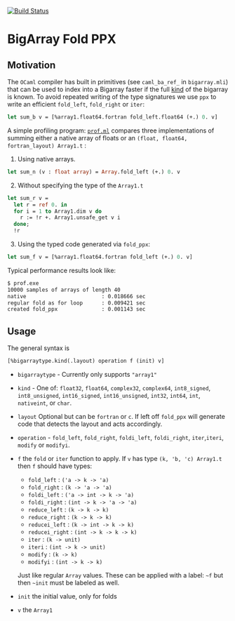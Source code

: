[![Build Status](https://travis-ci.org/rleonid/bigarray_fold_ppx.svg?branch=master)](https://travis-ci.org/rleonid/bigarray_fold_ppx)

BigArray Fold PPX
=================

## Motivation

The `OCaml` compiler has built in primitives (see `caml_ba_ref_` in
`bigarray.mli`) that can be used to index into a Bigarray faster if the full
[kind](http://caml.inria.fr/pub/docs/manual-ocaml/libref/Bigarray.html#TYPEkind)
of the bigarray is known. To avoid repeated writing of the type signatures we use
`ppx` to write an efficient `fold_left`, `fold_right` or `iter`:

```OCaml
let sum_b v = [%array1.float64.fortran fold_left.float64 (+.) 0. v]
```

A simple profiling program: [`prof.ml`](src/apps/prof.ml)
compares three implementations of summing either a native array of floats or
an `(float, float64, fortran_layout) Array1.t` :

1. Using native arrays.

  ```OCaml
  let sum_n (v : float array) = Array.fold_left (+.) 0. v
  ```

2. Without specifying the type of the `Array1.t`

  ```OCaml
  let sum_r v =
    let r = ref 0. in
    for i = 1 to Array1.dim v do
      r := !r +. Array1.unsafe_get v i
    done;
    !r
  ```

3. Using the typed code generated via `fold_ppx`:

  ```OCaml
  let sum_f v = [%array1.float64.fortran fold_left (+.) 0. v]
  ```

Typical performance results look like:

  ```bash
  $ prof.exe
  10000 samples of arrays of length 40
  native                        : 0.018666 sec
  regular fold as for loop      : 0.009421 sec
  created fold_ppx              : 0.001143 sec
  ```

## Usage

The general syntax is

```OCaml
[%bigarraytype.kind(.layout) operation f (init) v]
```

  - `bigarraytype` - Currently only supports `"array1"`
  - `kind` - One of:
          `float32`,
          `float64`,
          `complex32`,
          `complex64`,
          `int8_signed`,
          `int8_unsigned`,
          `int16_signed`,
          `int16_unsigned`,
          `int32`,
          `int64`,
          `int`,
          `nativeint`,
          or `char`.
  - `layout` Optional but can be `fortran` or `c`. If left off `fold_ppx`
    will generate code that detects the layout and acts accordingly.
  - `operation` - `fold_left`, `fold_right`, `foldi_left`, `foldi_right`,
     `iter`,`iteri`, `modify` or `modifyi`.
  - `f` the `fold` or `iter` function to apply. If `v` has type
    `(k, 'b, 'c) Array1.t` then `f` should have types:
      - `fold_left`     : `('a -> k -> 'a)`
      - `fold_right`    : `(k -> 'a -> 'a)`
      - `foldi_left`    : `('a -> int -> k -> 'a)`
      - `foldi_right`   : `(int -> k -> 'a -> 'a)`
      - `reduce_left`   : `(k -> k -> k)`
      - `reduce_right`  : `(k -> k -> k)`
      - `reducei_left`  : `(k -> int -> k -> k)`
      - `reducei_right` : `(int -> k -> k -> k)`
      - `iter`          : `(k -> unit)`
      - `iteri`         : `(int -> k -> unit)`
      - `modify`        : `(k -> k)`
      - `modifyi`       : `(int -> k -> k)`

    Just like regular `Array` values. These can be applied with a label: `~f`
    but then `~init` must be labeled as well.

  - `init` the initial value, only for folds
  - `v` the `Array1`
